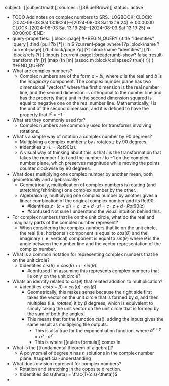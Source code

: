 subject:: [[subject/math]]
sources:: [[3Blue1Brown]]
status:: active

- TODO Add notes on complex numbers to SRS.
  :LOGBOOK:
  CLOCK: [2024-08-03 Sat 13:19:24]--[2024-08-03 Sat 13:19:24] =>  00:00:00
  CLOCK: [2024-08-03 Sat 13:19:25]--[2024-08-03 Sat 13:19:25] =>  00:00:00
  :END:
- query-properties:: [:block :page]
  #+BEGIN_QUERY
  {:title "Identities"
   :query [
         :find (pull ?b [*])
         :in $ ?current-page
         :where
         [?p :block/name ?current-page]
         [?b :block/page ?p]
         [?t :block/name "identities"]
         [?b :block/refs ?t]
         ]
   :inputs [:current-page]
  :breadcrumb-show? false
  :result-transform (fn [r] (map (fn [m] (assoc m :block/collapsed? true)) r))
  }
  #+END_QUERY
- What are complex numbers?
	- Complex numbers are of the form $a + bi$, where $a$ is the real and $b$ is the *imaginary* component. The complex number plane has two dimensional "vectors" where the first dimension is the real number line, and the second dimension is orthogonal to the number line and has the property that a unit in the second dimension squared is equal to negative one on the real number line. Mathematically, $i$ is the unit of the second dimension, and it is defined to have the property that $i^2 = -1$.
- What are they commonly used for?
	- Complex numbers are commonly used for transforms involving rotations.
- What's a simple way of rotation a complex number by 90 degrees?
	- Multiplying a complex number $z$ by $i$ rotates $z$ by 90 degrees.
	- #identities $z \cdot i. =Rot90(z)$.
	- A visual way of thinking about this is that $i$ is the transformation that takes the number 1 to $i$ and the number $i$ to $-1$ on the complex number plane, which preserves magnitude while moving the points counter clockwise by 90 degrees.
- What does multiplying one complex number by another mean, both geometrically and algebraically?
	- Geometrically, multiplication of complex numbers is rotating (and stretching/shrinking) one complex number by the other.
	- Algebraically, multiplying one complex number by another gives a linear combination of the original complex number and its Rot90.
		- #identities $z \cdot (c + di) = c \cdot z + d \cdot zi = c \cdot z + d \cdot Rot90(z)$
		- #confused Not sure I understand the visual intuition behind this.
- For complex numbers that lie on the unit circle, what do the real and imaginary parts of the complex number represent?
	- When considering the complex numbers that lie on the unit circle, the real (i.e. horizontal) component is equal to $cos(\theta)$ and the imaginary (i.e. vertical) component is equal to $sin(\theta)$ where $\theta$ is the angle between the number line and the vector representation of the complex number.
- What is a common notation for representing complex numbers that lie on the unit circle?
	- #identities $cis(\theta) = cos(\theta) + i \cdot sin(\theta)$.
		- #confused I'm assuming this represents complex numbers that lie only on the unit circle?
- Whats an identity related to $cis(\theta)$ that related addition to multiplication?
	- #identities $cis(\alpha + \beta) = cis(\alpha) \cdot cis(\beta)$
		- Geometrically, this makes sense because the right side first takes the vector on the unit circle that is formed by $\alpha$, and then multiples (i.e. *rotates*) it by $\beta$ degrees, which is equivalent to simply taking the unit vector on the unit circle that is formed by the sum of both the angles.
		- This means that for the function $cis()$, adding the inputs gives the same result as multiplying the outputs.
			- This is also true for the exponentiation function, where $a^{x+y} = a^x \cdot a^y$.
			- This is where [[eulers formula]] comes in.
- What is the [[fundamental theorem of algebra]]?
	- A polynomial of degree $n$ has $n$ solutions in the complex number plane. #superficial-understanding
- What does division represent for complex numbers?
	- Rotation and stretching in the opposite direction.
	- #identities $cis(\theta) = \frac{1}{cis(-\theta)}$
-